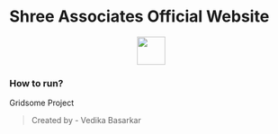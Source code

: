 # Shree Associates Official Website
<p align="center"><img src="https://res.cloudinary.com/db3h7h0pa/image/upload/v1605591447/ShreeAssociatesSolar/topnav-logo.svg" width="50"></p>

### How to run?
Gridsome Project   

> Created by - Vedika Basarkar
